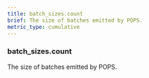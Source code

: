 ```yaml
---
title: batch_sizes.count
brief: The size of batches emitted by POPS.
metric_type: cumulative
---
```

### batch_sizes.count

The size of batches emitted by POPS.